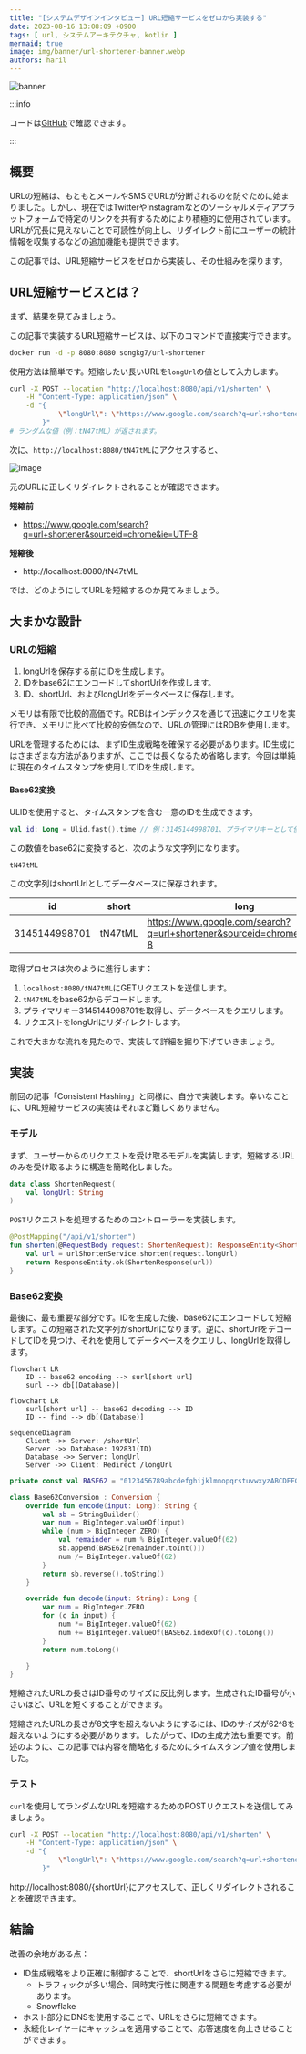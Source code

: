```yaml
---
title: "[システムデザインインタビュー] URL短縮サービスをゼロから実装する"
date: 2023-08-16 13:08:09 +0900
tags: [ url, システムアーキテクチャ, kotlin ]
mermaid: true
image: img/banner/url-shortener-banner.webp
authors: haril
---
```


![banner](./url-shortener-banner.webp)

:::info

コードは[GitHub](https://github.com/songkg7/url-shortener-sample)で確認できます。

:::

## 概要

URLの短縮は、もともとメールやSMSでURLが分断されるのを防ぐために始まりました。しかし、現在ではTwitterやInstagramなどのソーシャルメディアプラットフォームで特定のリンクを共有するためにより積極的に使用されています。URLが冗長に見えないことで可読性が向上し、リダイレクト前にユーザーの統計情報を収集するなどの追加機能も提供できます。

この記事では、URL短縮サービスをゼロから実装し、その仕組みを探ります。

## URL短縮サービスとは？

まず、結果を見てみましょう。

この記事で実装するURL短縮サービスは、以下のコマンドで直接実行できます。

```bash
docker run -d -p 8080:8080 songkg7/url-shortener
```

使用方法は簡単です。短縮したい長いURLを`longUrl`の値として入力します。

```bash
curl -X POST --location "http://localhost:8080/api/v1/shorten" \
    -H "Content-Type: application/json" \
    -d "{
            \"longUrl\": \"https://www.google.com/search?q=url+shortener&sourceid=chrome&ie=UTF-8\"
        }"
# ランダムな値（例：tN47tML）が返されます。
```

次に、`http://localhost:8080/tN47tML`にアクセスすると、

![image](./Pasted-image-20230701200237.webp)

元のURLに正しくリダイレクトされることが確認できます。

**短縮前**

- https://www.google.com/search?q=url+shortener&sourceid=chrome&ie=UTF-8

**短縮後**

- http://localhost:8080/tN47tML

では、どのようにしてURLを短縮するのか見てみましょう。

## 大まかな設計

### URLの短縮

1. longUrlを保存する前にIDを生成します。
2. IDをbase62にエンコードしてshortUrlを作成します。
3. ID、shortUrl、およびlongUrlをデータベースに保存します。

メモリは有限で比較的高価です。RDBはインデックスを通じて迅速にクエリを実行でき、メモリに比べて比較的安価なので、URLの管理にはRDBを使用します。

URLを管理するためには、まずID生成戦略を確保する必要があります。ID生成にはさまざまな方法がありますが、ここでは長くなるため省略します。今回は単純に現在のタイムスタンプを使用してIDを生成します。

#### Base62変換

ULIDを使用すると、タイムスタンプを含む一意のIDを生成できます。

```kotlin
val id: Long = Ulid.fast().time // 例：3145144998701、プライマリキーとして使用
```

この数値をbase62に変換すると、次のような文字列になります。

```
tN47tML
```

この文字列はshortUrlとしてデータベースに保存されます。

| id            | short   | long                                                                   |
|---------------|---------|------------------------------------------------------------------------|
| 3145144998701 | tN47tML | https://www.google.com/search?q=url+shortener&sourceid=chrome&ie=UTF-8 |

取得プロセスは次のように進行します：

1. `localhost:8080/tN47tML`にGETリクエストを送信します。
2. `tN47tML`をbase62からデコードします。
3. プライマリキー3145144998701を取得し、データベースをクエリします。
4. リクエストをlongUrlにリダイレクトします。

これで大まかな流れを見たので、実装して詳細を掘り下げていきましょう。

## 実装

前回の記事「Consistent Hashing」と同様に、自分で実装します。幸いなことに、URL短縮サービスの実装はそれほど難しくありません。

### モデル

まず、ユーザーからのリクエストを受け取るモデルを実装します。短縮するURLのみを受け取るように構造を簡略化しました。

```kotlin
data class ShortenRequest(
    val longUrl: String
)
```

`POST`リクエストを処理するためのコントローラーを実装します。

```kotlin
@PostMapping("/api/v1/shorten")
fun shorten(@RequestBody request: ShortenRequest): ResponseEntity<ShortenResponse> {
    val url = urlShortenService.shorten(request.longUrl)
    return ResponseEntity.ok(ShortenResponse(url))
}
```

### Base62変換

最後に、最も重要な部分です。IDを生成した後、base62にエンコードして短縮します。この短縮された文字列がshortUrlになります。逆に、shortUrlをデコードしてIDを見つけ、それを使用してデータベースをクエリし、longUrlを取得します。

```mermaid
flowchart LR
    ID -- base62 encoding --> surl[short url]
    surl --> db[(Database)]
```

```mermaid
flowchart LR
    surl[short url] -- base62 decoding --> ID
    ID -- find --> db[(Database)]
```

```mermaid
sequenceDiagram
    Client ->> Server: /shortUrl
    Server ->> Database: 192831(ID)
    Database ->> Server: longUrl
    Server ->> Client: Redirect /longUrl
```

```kotlin
private const val BASE62 = "0123456789abcdefghijklmnopqrstuvwxyzABCDEFGHIJKLMNOPQRSTUVWXYZ"

class Base62Conversion : Conversion {
    override fun encode(input: Long): String {
        val sb = StringBuilder()
        var num = BigInteger.valueOf(input)
        while (num > BigInteger.ZERO) {
            val remainder = num % BigInteger.valueOf(62)
            sb.append(BASE62[remainder.toInt()])
            num /= BigInteger.valueOf(62)
        }
        return sb.reverse().toString()
    }

    override fun decode(input: String): Long {
        var num = BigInteger.ZERO
        for (c in input) {
            num *= BigInteger.valueOf(62)
            num += BigInteger.valueOf(BASE62.indexOf(c).toLong())
        }
        return num.toLong()

    }
}
```

短縮されたURLの長さはID番号のサイズに反比例します。生成されたID番号が小さいほど、URLを短くすることができます。

短縮されたURLの長さが8文字を超えないようにするには、IDのサイズが62^8を超えないようにする必要があります。したがって、IDの生成方法も重要です。前述のように、この記事では内容を簡略化するためにタイムスタンプ値を使用しました。

### テスト

`curl`を使用してランダムなURLを短縮するためのPOSTリクエストを送信してみましょう。

```bash
curl -X POST --location "http://localhost:8080/api/v1/shorten" \
    -H "Content-Type: application/json" \
    -d "{
            \"longUrl\": \"https://www.google.com/search?q=url+shortener&sourceid=chrome&ie=UTF-8\"
        }"
```

http://localhost:8080/{shortUrl}にアクセスして、正しくリダイレクトされることを確認できます。

## 結論

改善の余地がある点：

- ID生成戦略をより正確に制御することで、shortUrlをさらに短縮できます。
    - トラフィックが多い場合、同時実行性に関連する問題を考慮する必要があります。
    - Snowflake
- ホスト部分にDNSを使用することで、URLをさらに短縮できます。
- 永続化レイヤーにキャッシュを適用することで、応答速度を向上させることができます。